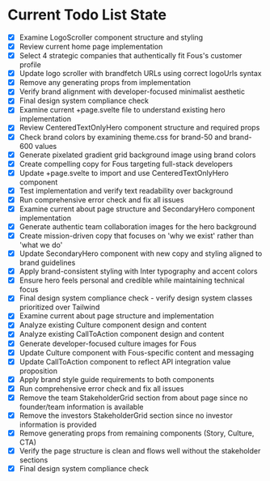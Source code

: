 <!-- DO NOT EDIT - Managed by todo_list tool -->
<!-- Updated: 2025-09-27T12:41:04.631Z -->

# Current Todo List State

- [x] Examine LogoScroller component structure and styling
- [x] Review current home page implementation
- [x] Select 4 strategic companies that authentically fit Fous's customer profile
- [x] Update logo scroller with brandfetch URLs using correct logoUrls syntax
- [x] Remove any generating props from implementation
- [x] Verify brand alignment with developer-focused minimalist aesthetic
- [x] Final design system compliance check
- [x] Examine current +page.svelte file to understand existing hero implementation
- [x] Review CenteredTextOnlyHero component structure and required props
- [x] Check brand colors by examining theme.css for brand-50 and brand-600 values
- [x] Generate pixelated gradient grid background image using brand colors
- [x] Create compelling copy for Fous targeting full-stack developers
- [x] Update +page.svelte to import and use CenteredTextOnlyHero component
- [x] Test implementation and verify text readability over background
- [x] Run comprehensive error check and fix all issues
- [x] Examine current about page structure and SecondaryHero component implementation
- [x] Generate authentic team collaboration images for the hero background
- [x] Create mission-driven copy that focuses on 'why we exist' rather than 'what we do'
- [x] Update SecondaryHero component with new copy and styling aligned to brand guidelines
- [x] Apply brand-consistent styling with Inter typography and accent colors
- [x] Ensure hero feels personal and credible while maintaining technical focus
- [x] Final design system compliance check - verify design system classes prioritized over Tailwind
- [x] Examine current about page structure and implementation
- [x] Analyze existing Culture component design and content
- [x] Analyze existing CallToAction component design and content
- [x] Generate developer-focused culture images for Fous
- [x] Update Culture component with Fous-specific content and messaging
- [x] Update CallToAction component to reflect API integration value proposition
- [x] Apply brand style guide requirements to both components
- [x] Run comprehensive error check and fix all issues
- [x] Remove the team StakeholderGrid section from about page since no founder/team information is available
- [x] Remove the investors StakeholderGrid section since no investor information is provided
- [x] Remove generating props from remaining components (Story, Culture, CTA)
- [x] Verify the page structure is clean and flows well without the stakeholder sections
- [x] Final design system compliance check
